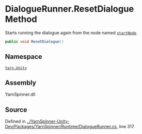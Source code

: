 # DialogueRunner.ResetDialogue Method

Starts running the dialogue again from the node named [`startNode`](/api/csharp/yarn.unity/dialoguerunner.startnode.md).


```csharp
public void ResetDialogue()
```



## Namespace
[`Yarn.Unity`](/api/csharp/yarn.unity/README.md)

## Assembly
YarnSpinner.dll

## Source
Defined in [../YarnSpinner-Unity-Dev/Packages/YarnSpinner/Runtime/DialogueRunner.cs](https://github.com/YarnSpinnerTool/YarnSpinner-Unity//blob/develop/Runtime/DialogueRunner.cs#L317), line 317.
